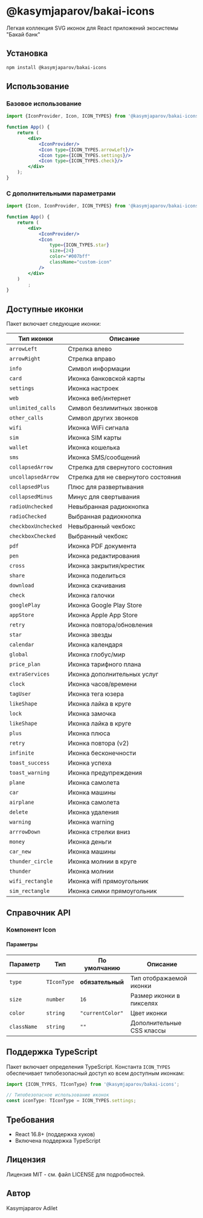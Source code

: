 # @kasymjaparov/bakai-icons

Легкая коллекция SVG иконок для React приложений экосистемы "Бакай банк"

## Установка

```bash
npm install @kasymjaparov/bakai-icons
```

## Использование

### Базовое использование

```jsx
import {IconProvider, Icon, ICON_TYPES} from '@kasymjaparov/bakai-icons';

function App() {
    return (
        <div>
            <IconProvider/>
            <Icon type={ICON_TYPES.arrowLeft}/>
            <Icon type={ICON_TYPES.settings}/>
            <Icon type={ICON_TYPES.check}/>
        </div>
    );
}
```

### С дополнительными параметрами

```jsx
import {Icon, IconProvider, ICON_TYPES} from '@kasymjaparov/bakai-icons';

function App() {
    return (
        <div>
            <IconProvider/>
            <Icon
                type={ICON_TYPES.star}
                size={24}
                color="#007bff"
                className="custom-icon"
            />
        </div>
    )
        ;
}
```

## Доступные иконки

Пакет включает следующие иконки:

| Тип иконки          | Описание                            |
|---------------------|-------------------------------------|
| `arrowLeft`         | Стрелка влево                       |
| `arrowRight`        | Стрелка вправо                      |
| `info`              | Символ информации                   |
| `card`              | Иконка банковской карты             |
| `settings`          | Иконка настроек                     |
| `web`               | Иконка веб/интернет                 |
| `unlimited_calls`   | Символ безлимитных звонков          |
| `other_calls`       | Символ других звонков               |
| `wifi`              | Иконка WiFi сигнала                 |
| `sim`               | Иконка SIM карты                    |
| `wallet`            | Иконка кошелька                     |
| `sms`               | Иконка SMS/сообщений                |
| `collapsedArrow`    | Стрелка для свернутого состояния    |
| `uncollapsedArrow`  | Стрелка для не свернутого состояния |
| `collapsedPlus`     | Плюс для развертывания              |
| `collapsedMinus`    | Минус для свертывания               |
| `radioUnchecked`    | Невыбранная радиокнопка             |
| `radioChecked`      | Выбранная радиокнопка               |
| `checkboxUnchecked` | Невыбранный чекбокс                 |
| `checkboxChecked`   | Выбранный чекбокс                   |
| `pdf`               | Иконка PDF документа                |
| `pen`               | Иконка редактирования               |
| `cross`             | Иконка закрытия/крестик             |
| `share`             | Иконка поделиться                   |
| `download`          | Иконка скачивания                   |
| `check`             | Иконка галочки                      |
| `googlePlay`        | Иконка Google Play Store            |
| `appStore`          | Иконка Apple App Store              |
| `retry`             | Иконка повтора/обновления           |
| `star`              | Иконка звезды                       |
| `calendar`          | Иконка календаря                    |
| `global`            | Иконка глобус/мир                   |
| `price_plan`        | Иконка тарифного плана              |
| `extraServices`     | Иконка дополнительных услуг         |
| `clock`             | Иконка часов/времени                |
| `tagUser`           | Иконка тега юзера                   |
| `likeShape`         | Иконка лайка в круге                |
| `lock`              | Иконка замочка                      |
| `likeShape`         | Иконка лайка в круге                |
| `plus`              | Иконка плюса                        |
| `retry`             | Иконка повтора (v2)                 |
| `infinite`          | Иконка бесконечности                |
| `toast_success`     | Иконка успеха                       |
| `toast_warning`     | Иконка предупреждения               |
| `plane`             | Иконка самолета                     |
| `car`               | Иконка машины                       |
| `airplane`          | Иконка самолета                     |
| `delete`            | Иконка удаления                     |
| `warning`           | Иконка warning                      |
| `arrrowDown`        | Иконка стрелки вниз                 |
| `money`             | Иконка деньги                       |
| `car_new`           | Иконка машины                       |
| `thunder_circle`    | Иконка молнии в круге               |
| `thunder`           | Иконка молнии                       |
| `wifi_rectangle`    | Иконка wifi прямоугольник           |
| `sim_rectangle`     | Иконка симки прямоугольник          |

## Справочник API

### Компонент Icon

#### Параметры

| Параметр    | Тип         | По умолчанию     | Описание                  |
|-------------|-------------|------------------|---------------------------|
| `type`      | `TIconType` | **обязательный** | Тип отображаемой иконки   |
| `size`      | `number`    | `16`             | Размер иконки в пикселях  |
| `color`     | `string`    | `"currentColor"` | Цвет иконки               |
| `className` | `string`    | `""`             | Дополнительные CSS классы |

## Поддержка TypeScript

Пакет включает определения TypeScript. Константа `ICON_TYPES` обеспечивает типобезопасный доступ ко всем доступным
иконкам:

```typescript
import {ICON_TYPES, TIconType} from '@kasymjaparov/bakai-icons';

// Типобезопасное использование иконок
const iconType: TIconType = ICON_TYPES.settings;
```

## Требования

- React 16.8+ (поддержка хуков)
- Включена поддержка TypeScript

## Лицензия

Лицензия MIT - см. файл LICENSE для подробностей.

## Автор

Kasymjaparov Adilet